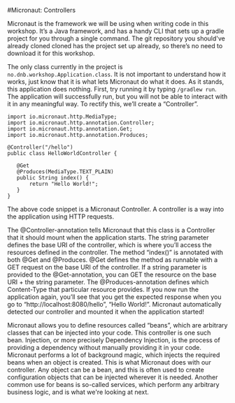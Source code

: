 #Micronaut: Controllers

Micronaut is the framework we will be using when writing code in this workshop. It’s a Java framework, and has a handy CLI that sets up a gradle project for you through a single command. The git repository you should've already cloned cloned has the project set up already, so there’s no need to download it for this workshop.

The only class currently in the project is `no.dnb.workshop.Application.class`. It is not important to understand how it works, just know that it is what lets Micronaut do what it does. As it stands, this application does nothing. First, try running it by typing `/gradlew run`. The application will successfully run, but you will not be able to interact with it in any meaningful way. To rectify this, we’ll create a “Controller”.

    import io.micronaut.http.MediaType;
    import io.micronaut.http.annotation.Controller;
    import io.micronaut.http.annotation.Get;
    import io.micronaut.http.annotation.Produces;
    
    @Controller("/hello")
    public class HelloWorldController {
    
       @Get
       @Produces(MediaType.TEXT_PLAIN)
       public String index() {
           return "Hello World!";
       }
    }

The above code snippet is a Micronaut Controller. A controller is a way into the application using HTTP requests.
 
 The @Controller-annotation tells Micronaut that this class is a Controller that it should mount when the application starts. The string parameter defines the base URI of the controller, which is where you’ll access the resources defined in the controller. The method “index()” is annotated with both @Get and @Produces. @Get defines the method as runnable with a GET request on the base URI of the controller. If a string parameter is provided to the @Get-annotation, you can GET the resource on the base URI + the string parameter. The @Produces-annotation defines which Content-Type that particular resource provides. If you now run the application again, you’ll see that you get the expected response when you go to “http://localhost:8080/hello”, “Hello World!”. Micronaut automatically detected our controller and mounted it when the application started!

Micronaut allows you to define resources called “beans”, which are arbitrary classes that can be injected into your code. This controller is one such bean. Injection, or more precisely Dependency Injection, is the process of providing a dependency without manually providing it in your code. Micronaut performs a lot of background magic, which injects the required beans when an object is created. This is what Micronaut does with our controller. Any object can be a bean, and this is often used to create configuration objects that can be injected wherever it is needed. Another common use for beans is so-called services, which perform any arbitrary business logic, and is what we're looking at next.